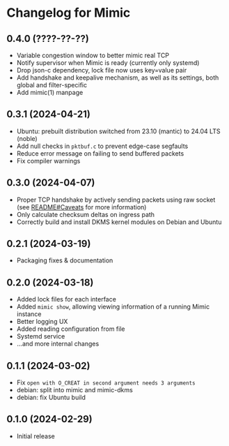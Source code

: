 # Changelog for Mimic

## 0.4.0 (????-??-??)

- Variable congestion window to better mimic real TCP
- Notify supervisor when Mimic is ready (currently only systemd)
- Drop json-c dependency, lock file now uses key=value pair
- Add handshake and keepalive mechanism, as well as its settings, both global and filter-specific
- Add mimic(1) manpage

## 0.3.1 (2024-04-21)

- Ubuntu: prebuilt distribution switched from 23.10 (mantic) to 24.04 LTS (noble)
- Add null checks in `pktbuf.c` to prevent edge-case segfaults
- Reduce error message on failing to send buffered packets
- Fix compiler warnings

## 0.3.0 (2024-04-07)

- Proper TCP handshake by actively sending packets using raw socket (see [README#Caveats](https://github.com/hack3ric/mimic/tree/v0.3.0?tab=readme-ov-file#caveats) for more information)
- Only calculate checksum deltas on ingress path
- Correctly build and install DKMS kernel modules on Debian and Ubuntu

## 0.2.1 (2024-03-19)

- Packaging fixes & documentation

## 0.2.0 (2024-03-18)

- Added lock files for each interface
- Added `mimic show`, allowing viewing information of a running Mimic instance
- Better logging UX
- Added reading configuration from file
- Systemd service
- ...and more internal changes

## 0.1.1 (2024-03-02)

- Fix `open with O_CREAT in second argument needs 3 arguments`
- debian: split into mimic and mimic-dkms
- debian: fix Ubuntu build

## 0.1.0 (2024-02-29)

- Initial release

